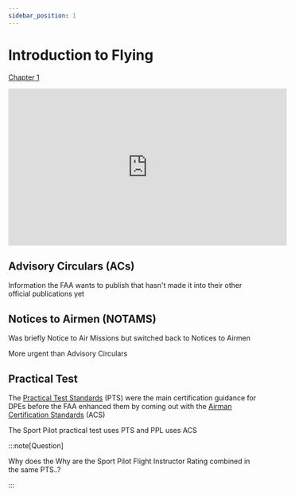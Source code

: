 ```yaml
---
sidebar_position: 1
---
```


# Introduction to Flying

[Chapter 1](https://www.faa.gov/sites/faa.gov/files/03_phak_ch1.pdf)

<iframe width="560" height="315" src="https://www.youtube-nocookie.com/embed/cRKkSuSxsMQ?si=hmorJRa7X3Dv8eAg" title="YouTube video player" frameBorder="0" allow="accelerometer; clipboard-write; encrypted-media; picture-in-picture; web-share; fullscreen" referrerPolicy="strict-origin-when-cross-origin" allowFullScreen></iframe>

## Advisory Circulars (ACs)

Information the FAA wants to publish that hasn't made it into their other official publications yet

## Notices to Airmen (NOTAMS)

Was briefly Notice to Air Missions but switched back to Notices to Airmen

More urgent than Advisory Circulars

## Practical Test

The [Practical Test Standards](https://www.faa.gov/training_testing/testing/test_standards) (PTS) were the main certification guidance for DPEs before the FAA enhanced them by coming out with the [Airman Certification Standards](https://www.faa.gov/training_testing/testing/acs) (ACS)

The Sport Pilot practical test uses PTS and PPL uses ACS

:::note[Question]

Why does the 
Why are the Sport Pilot Flight Instructor Rating combined in the same PTS..?

:::
